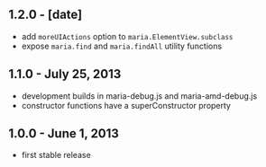 1.2.0 - [date]
--------------
* add `moreUIActions` option to `maria.ElementView.subclass`
* expose `maria.find` and `maria.findAll` utility functions

1.1.0 - July 25, 2013
---------------------
* development builds in maria-debug.js and maria-amd-debug.js
* constructor functions have a superConstructor property

1.0.0 - June 1, 2013
--------------------
* first stable release
